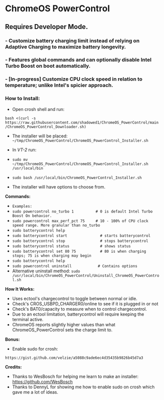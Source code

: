 # **ChromeOS PowerControl**
## Requires Developer Mode. 

### - Customize battery charging limit instead of relying on Adaptive Charging to maximize battery longevity. 
### - Features global commands and can optionally disable Intel Turbo Boost on boot automatically.
### - [In-progress] Customize CPU clock speed in relation to temperature; unlike Intel's spicier approach.

### __How to Install:__

- Open crosh shell and run:

`bash <(curl -s https://raw.githubusercontent.com/shadowed1/ChromeOS_PowerControl/main/ChromeOS_PowerControl_Downloader.sh)`

- The installer will be placed: `~/tmp/ChromeOS_PowerControl/ChromeOS_PowerControl_Installer.sh`

- In *VT-2* run:
- 
  `sudo mv ~/tmp/ChromeOS_PowerControl/ChromeOS_PowerControl_Installer.sh /usr/local/bin`
- `sudo bash /usr/local/bin/ChromeOS_PowerControl_Installer.sh`
  
- The installer will have options to choose from.

__Commands:__
- `Examples:`
- `sudo powercontrol no_turbo 1          # 0 is default Intel Turbo Boost On behavior.`
- `sudo powercontrol max_perf_pct 75     # 10 - 100% of CPU clock speed range. More granular than no_turbo`
- `sudo batterycontrol help`
- `sudo batterycontrol start               # starts batterycontrol`
- `sudo batterycontrol stop                # stops batterycontrol`
- `sudo batterycontrol status              # shows status`
- `sudo batterycontrol set 80 75           # 80 is when charging stops; 75 is when charging may begin`
- `sudo batterycontrol help`
- `sudo powercontrol uninstall            # Contains options`
- Alternative uninstall method: `sudo /usr/local/bin/ChromeOS_PowerControl/Uninstall_ChromeOS_PowerControl.sh`

__How It Works:__

- Uses ectool's chargecontrol to toggle between normal or idle.
- Check's CROS_USBPD_CHARGER0/online to see if it is plugged in or not
- Check's BAT0/capacity to measure when to control chargecontrol.
- Due to an ectool limitation, batterycontrol will require keeping the terminal active.
- ChromeOS reports slightly higher values than what ChromeOS_PowerControl sets the charge limit to. 

__Bonus:__

- Enable sudo for crosh:
  
`https://gist.github.com/velzie/a5088c9ade6ec4d35435b9826b45d7a3`

 __Credits:__

- Thanks to WesBosch for helping me learn to make an installer:
  https://github.com/WesBosch
- Thanks to DennyL for showing me how to enable sudo on crosh which gave me a lot of ideas. 


